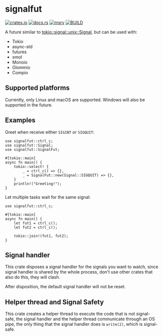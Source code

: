 # signalfut

[![crates.io](https://img.shields.io/crates/v/signalfut?style=flat-square&logo=rust)](https://crates.io/crates/signalfut)
[![docs.rs](https://img.shields.io/badge/docs.rs-signalfut-blue?style=flat-square&logo=docs.rs)](https://docs.rs/signalfut)
[![msrv](https://img.shields.io/badge/msrv-1.69-blue?style=flat-square&logo=rust)](https://www.rust-lang.org)
[![BUILD](https://github.com/stevelauc/signalfut/workflows/ci/badge.svg)](https://github.com/stevelauc/signalfut/actions/workflows/ci.yml)


A future similar to [tokio::signal::unix::Signal][link], but can be used with:

[link]: https://docs.rs/tokio/latest/tokio/signal/unix/struct.Signal.html#

* Tokio
* async-std
* futures
* smol
* Monoio
* Glommio
* Compio

## Supported platforms

Currently, only Linux and macOS are supported. Windows will also be supported in
the future.

## Examples

Greet when receive either `SIGINT` or `SIGQUIT`:

```rust,no_run
use signalfut::ctrl_c;
use signalfut::Signal;
use signalfut::SignalFut;

#[tokio::main]
async fn main() {
    tokio::select! {
        _ = ctrl_c() => {},
        _ = SignalFut::new(Signal::SIGQUIT) => {},
    }
    println!("Greeting!");
}
```

Let multiple tasks wait for the same signal:

```rust,no_run
use signalfut::ctrl_c;

#[tokio::main]
async fn main() {
    let fut1 = ctrl_c();
    let fut2 = ctrl_c();

    tokio::join!(fut1, fut2);
}
```

## Signal handler

This crate disposes a signal handler for the signals you want to watch, since
signal handler is shared by the whole process, don't use other crates that also
do this, they will clash.

After disposition, the default signal handler will not be reset.

## Helper thread and Signal Safety

This crate creates a helper thread to execute the code that is not signal-safe,
the signal handler and the helper thread communicate through an OS pipe, the only
thing that the signal handler does is `write(2)`, which is signal-safe.
